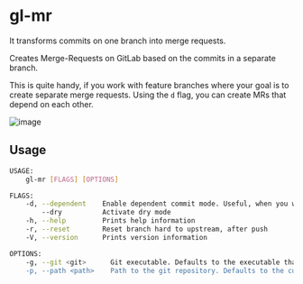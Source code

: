# gl-mr

It transforms commits on one branch into merge requests.

Creates Merge-Requests on GitLab based on the commits in a separate branch.

This is quite handy, if you work with feature branches where your goal is to create separate
merge requests. Using the `d` flag, you can create MRs that depend on each other.

![image](/uploads/011436e735e599f42acd7dd254ef8d5d/image.png)

## Usage

```sh
USAGE:
    gl-mr [FLAGS] [OPTIONS]

FLAGS:
    -d, --dependent    Enable dependent commit mode. Useful, when you want to have several MRs that depend on each other
        --dry          Activate dry mode
    -h, --help         Prints help information
    -r, --reset        Reset branch hard to upstream, after push
    -V, --version      Prints version information

OPTIONS:
    -g, --git <git>      Git executable. Defaults to the executable that's in $PATH [default: git]
    -p, --path <path>    Path to the git repository. Defaults to the current working directory [default: .]
```
